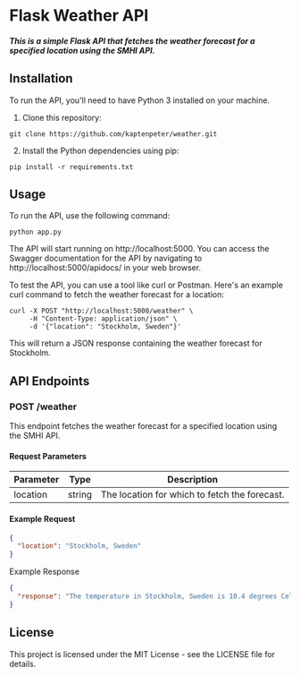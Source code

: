 # Flask Weather API

##### This is a simple Flask API that fetches the weather forecast for a specified location using the SMHI API.

## Installation

To run the API, you'll need to have Python 3 installed on your machine.

1. Clone this repository:

```
git clone https://github.com/kaptenpeter/weather.git
```

2. Install the Python dependencies using pip:

```
pip install -r requirements.txt
```

## Usage

To run the API, use the following command:

```
python app.py
```

The API will start running on http://localhost:5000. You can access the Swagger documentation for the API by navigating to http://localhost:5000/apidocs/ in your web browser.

To test the API, you can use a tool like curl or Postman. Here's an example curl command to fetch the weather forecast for a location:

```
curl -X POST "http://localhost:5000/weather" \
     -H "Content-Type: application/json" \
     -d '{"location": "Stockholm, Sweden"}'
```

This will return a JSON response containing the weather forecast for Stockholm.

## API Endpoints

### POST /weather

This endpoint fetches the weather forecast for a specified location using the SMHI API.

#### Request Parameters

| Parameter | Type   | Description                                  |
|-----------|--------|----------------------------------------------|
| location  | string | The location for which to fetch the forecast. |

#### Example Request

```json
{
  "location": "Stockholm, Sweden"
}
```
Example Response

```json
{
  "response": "The temperature in Stockholm, Sweden is 10.4 degrees Celsius, and the wind speed is 3.3 m/s."
}
```


## License

This project is licensed under the MIT License - see the LICENSE file for details.
